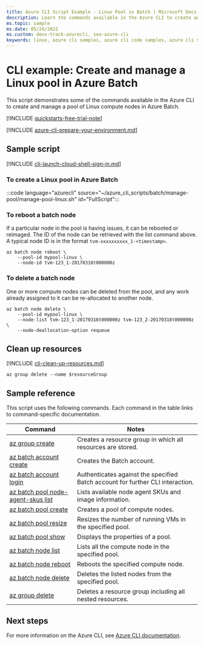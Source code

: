 ```yaml
---
title: Azure CLI Script Example - Linux Pool in Batch | Microsoft Docs
description: Learn the commands available in the Azure CLI to create and manage a pool of Linux compute nodes in Azure Batch.
ms.topic: sample
ms.date: 05/24/2022 
ms.custom: devx-track-azurecli, seo-azure-cli
keywords: linux, azure cli samples, azure cli code samples, azure cli script samples
---
```


# CLI example: Create and manage a Linux pool in Azure Batch

This script demonstrates some of the commands available in the Azure CLI to create and manage a pool of Linux compute nodes in Azure Batch.

[!INCLUDE [quickstarts-free-trial-note](../../../includes/quickstarts-free-trial-note.md)]

[!INCLUDE [azure-cli-prepare-your-environment.md](../../../includes/azure-cli-prepare-your-environment.md)]

## Sample script

[!INCLUDE [cli-launch-cloud-shell-sign-in.md](../../../includes/cli-launch-cloud-shell-sign-in.md)]

### To create a Linux pool in Azure Batch

:::code language="azurecli" source="~/azure_cli_scripts/batch/manage-pool/manage-pool-linux.sh" id="FullScript":::

### To reboot a batch node

If a particular node in the pool is having issues, it can be rebooted or reimaged. The ID of the node can be retrieved with the list command above. A typical node ID is in the format `tvm-xxxxxxxxxx_1-<timestamp>`.

```azurecli
az batch node reboot \
    --pool-id mypool-linux \
    --node-id tvm-123_1-20170316t000000z
```

### To delete a batch node

One or more compute nodes can be deleted from the pool, and any work already assigned to it can be re-allocated to another node.

```azurecli
az batch node delete \
    --pool-id mypool-linux \
    --node-list tvm-123_1-20170316t000000z tvm-123_2-20170316t000000z \
    --node-deallocation-option requeue
```

## Clean up resources

[!INCLUDE [cli-clean-up-resources.md](../../../includes/cli-clean-up-resources.md)]

```azurecli
az group delete --name $resourceGroup
```

## Sample reference

This script uses the following commands. Each command in the table links to command-specific documentation.

| Command | Notes |
|---|---|
| [az group create](/cli/azure/group#az-group-create) | Creates a resource group in which all resources are stored. |
| [az batch account create](/cli/azure/batch/account#az-batch-account-create) | Creates the Batch account. |
| [az batch account login](/cli/azure/batch/account#az-batch-account-login) | Authenticates against the specified Batch account for further CLI interaction.  |
| [az batch pool node-agent-skus list](../batch-linux-nodes.md#list-of-virtual-machine-images) | Lists available node agent SKUs and image information.  |
| [az batch pool create](/cli/azure/batch/pool#az-batch-pool-create) | Creates a pool of compute nodes.  |
| [az batch pool resize](/cli/azure/batch/pool#az-batch-pool-resize) | Resizes the number of running VMs in the specified pool.  |
| [az batch pool show](/cli/azure/batch/pool#az-batch-pool-show) | Displays the properties of a pool.  |
| [az batch node list](/cli/azure/batch/node#az-batch-node-list) | Lists all the compute node in the specified pool.  |
| [az batch node reboot](/cli/azure/batch/node#az-batch-node-reboot) | Reboots the specified compute node.  |
| [az batch node delete](/cli/azure/batch/node#az-batch-node-delete) | Deletes the listed nodes from the specified pool.  |
| [az group delete](/cli/azure/group#az-group-delete) | Deletes a resource group including all nested resources. |

## Next steps

For more information on the Azure CLI, see [Azure CLI documentation](/cli/azure).
